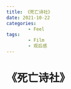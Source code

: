```yaml
---
title: 《死亡诗社》
date: 2021-10-22
categories:
        - Feel
tags:
        - Film
        - 观后感
---
```


# 《死亡诗社》
